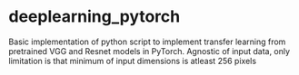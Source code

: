 # deeplearning_pytorch
Basic implementation of python script to implement transfer learning from pretrained VGG and Resnet models in PyTorch. Agnostic of input data, only limitation is that minimum of input dimensions is atleast 256 pixels
